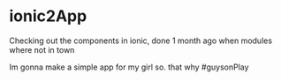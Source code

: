 # ionic2App
Checking out the components in ionic, done 1 month ago when modules where not in town

Im gonna make a simple app for my girl so. that why #guysonPlay

